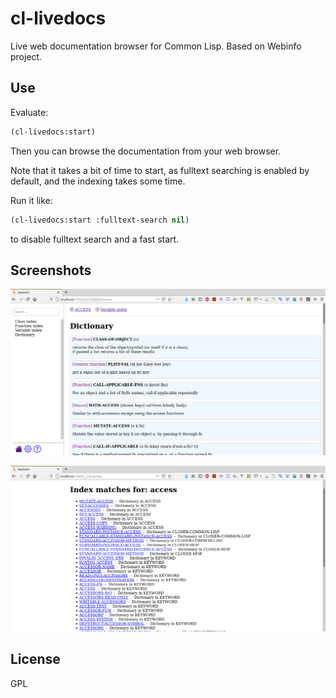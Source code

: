 # cl-livedocs

Live web documentation browser for Common Lisp. Based on Webinfo project.

## Use

Evaluate:

```lisp
(cl-livedocs:start)
```

Then you can browse the documentation from your web browser.

Note that it takes a bit of time to start, as fulltext searching is enabled by default, and the indexing takes some time.

Run it like:
```lisp
(cl-livedocs:start :fulltext-search nil)
```

to disable fulltext search and a fast start.

## Screenshots

![screenshot](docs/screenshot.png "screenshot")

![screenshot2](docs/screenshot2.png "screenshot2")

## License

GPL
